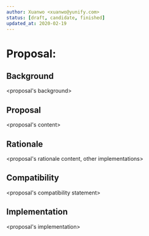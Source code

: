 ```yaml
---
author: Xuanwo <xuanwo@yunify.com>
status: [draft, candidate, finished]
updated_at: 2020-02-19
---
```


# Proposal: <proposal name>

## Background

<proposal's background>

## Proposal

<proposal's content>

## Rationale

<proposal's rationale content, other implementations>

## Compatibility

<proposal's compatibility statement>

## Implementation

<proposal's implementation>
